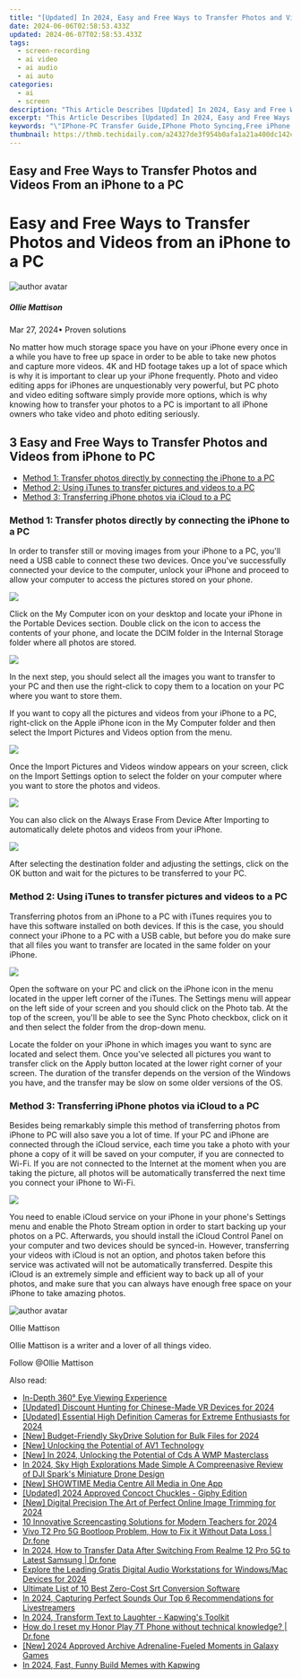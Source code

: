 ```yaml
---
title: "[Updated] In 2024, Easy and Free Ways to Transfer Photos and Videos From an iPhone to a PC"
date: 2024-06-06T02:58:53.433Z
updated: 2024-06-07T02:58:53.433Z
tags: 
  - screen-recording
  - ai video
  - ai audio
  - ai auto
categories: 
  - ai
  - screen
description: "This Article Describes [Updated] In 2024, Easy and Free Ways to Transfer Photos and Videos From an iPhone to a PC"
excerpt: "This Article Describes [Updated] In 2024, Easy and Free Ways to Transfer Photos and Videos From an iPhone to a PC"
keywords: "\"IPhone-PC Transfer Guide,IPhone Photo Syncing,Free iPhone Backup PC,Video iTunes Export iPhone,Apple Photo Sharing PC,IPhone Media Transfer Methods,IPhone to PC File Migration\""
thumbnail: https://thmb.techidaily.com/a24327de3f954b0afa1a21a400dc142c840e7eb4a1e199fa6e8f6bfec8524954.jpg
---
```


## Easy and Free Ways to Transfer Photos and Videos From an iPhone to a PC

# Easy and Free Ways to Transfer Photos and Videos from an iPhone to a PC

![author avatar](https://images.wondershare.com/filmora/article-images/ollie-mattison.jpg)

##### Ollie Mattison

 Mar 27, 2024• Proven solutions

 No matter how much storage space you have on your iPhone every once in a while you have to free up space in order to be able to take new photos and capture more videos. 4K and HD footage takes up a lot of space which is why it is important to clear up your iPhone frequently. Photo and video editing apps for iPhones are unquestionably very powerful, but PC photo and video editing software simply provide more options, which is why knowing how to transfer your photos to a PC is important to all iPhone owners who take video and photo editing seriously.

## 3 Easy and Free Ways to Transfer Photos and Videos from iPhone to PC

* [Method 1: Transfer photos directly by connecting the iPhone to a PC](#part1)
* [Method 2: Using iTunes to transfer pictures and videos to a PC](#part2)
* [Method 3: Transferring iPhone photos via iCloud to a PC](#part3)

### Method 1: Transfer photos directly by connecting the iPhone to a PC

 In order to transfer still or moving images from your iPhone to a PC, you'll need a USB cable to connect these two devices. Once you've successfully connected your device to the computer, unlock your iPhone and proceed to allow your computer to access the pictures stored on your phone.

![](https://images.wondershare.com/filmora/article-images/transfer-iphone-photo-to-pc-1.jpg)

 Click on the My Computer icon on your desktop and locate your iPhone in the Portable Devices section. Double click on the icon to access the contents of your phone, and locate the DCIM folder in the Internal Storage folder where all photos are stored.

![](https://images.wondershare.com/filmora/article-images/transfer-iphone-photo-to-pc-2.jpg)

 In the next step, you should select all the images you want to transfer to your PC and then use the right-click to copy them to a location on your PC where you want to store them.

 If you want to copy all the pictures and videos from your iPhone to a PC, right-click on the Apple iPhone icon in the My Computer folder and then select the Import Pictures and Videos option from the menu.

![](https://images.wondershare.com/filmora/article-images/transfer-iphone-photo-to-pc-3.jpg)

 Once the Import Pictures and Videos window appears on your screen, click on the Import Settings option to select the folder on your computer where you want to store the photos and videos.

![](https://images.wondershare.com/filmora/article-images/transfer-iphone-photo-to-pc-4.jpg)

 You can also click on the Always Erase From Device After Importing to automatically delete photos and videos from your iPhone.

![](https://images.wondershare.com/filmora/article-images/transfer-iphone-photo-to-pc-5.jpg)

 After selecting the destination folder and adjusting the settings, click on the OK button and wait for the pictures to be transferred to your PC.

### Method 2: Using iTunes to transfer pictures and videos to a PC

 Transferring photos from an iPhone to a PC with iTunes requires you to have this software installed on both devices. If this is the case, you should connect your iPhone to a PC with a USB cable, but before you do make sure that all files you want to transfer are located in the same folder on your iPhone.

![](https://images.wondershare.com/filmora/article-images/transfer-photo-from-iphone-to-pc.jpg)

 Open the software on your PC and click on the iPhone icon in the menu located in the upper left corner of the iTunes. The Settings menu will appear on the left side of your screen and you should click on the Photo tab. At the top of the screen, you'll be able to see the Sync Photo checkbox, click on it and then select the folder from the drop-down menu.

 Locate the folder on your iPhone in which images you want to sync are located and select them. Once you've selected all pictures you want to transfer click on the Apply button located at the lower right corner of your screen. The duration of the transfer depends on the version of the Windows you have, and the transfer may be slow on some older versions of the OS.

### Method 3: Transferring iPhone photos via iCloud to a PC

 Besides being remarkably simple this method of transferring photos from iPhone to PC will also save you a lot of time. If your PC and iPhone are connected through the iCloud service, each time you take a photo with your phone a copy of it will be saved on your computer, if you are connected to Wi-Fi. If you are not connected to the Internet at the moment when you are taking the picture, all photos will be automatically transferred the next time you connect your iPhone to Wi-Fi.

![](https://images.wondershare.com/filmora/article-images/icloud-photo-from-iphone-to-pc.jpg)

 You need to enable iCloud service on your iPhone in your phone's Settings menu and enable the Photo Stream option in order to start backing up your photos on a PC. Afterwards, you should install the iCloud Control Panel on your computer and two devices should be synced-in. However, transferring your videos with iCloud is not an option, and photos taken before this service was activated will not be automatically transferred. Despite this iCloud is an extremely simple and efficient way to back up all of your photos, and make sure that you can always have enough free space on your iPhone to take amazing photos.

![author avatar](https://images.wondershare.com/filmora/article-images/ollie-mattison.jpg)

Ollie Mattison

Ollie Mattison is a writer and a lover of all things video.

Follow @Ollie Mattison


<ins class="adsbygoogle"
     style="display:block"
     data-ad-format="autorelaxed"
     data-ad-client="ca-pub-7571918770474297"
     data-ad-slot="1223367746"></ins>



<ins class="adsbygoogle"
     style="display:block"
     data-ad-client="ca-pub-7571918770474297"
     data-ad-slot="8358498916"
     data-ad-format="auto"
     data-full-width-responsive="true"></ins>


<span class="atpl-alsoreadstyle">Also read:</span>
<div><ul>
<li><a href="https://vp-tips.techidaily.com/in-depth-360-eye-viewing-experience/"><u>In-Depth 360° Eye Viewing Experience</u></a></li>
<li><a href="https://vp-tips.techidaily.com/updated-discount-hunting-for-chinese-made-vr-devices-for-2024/"><u>[Updated] Discount Hunting for Chinese-Made VR Devices for 2024</u></a></li>
<li><a href="https://vp-tips.techidaily.com/updated-essential-high-definition-cameras-for-extreme-enthusiasts-for-2024/"><u>[Updated] Essential High Definition Cameras for Extreme Enthusiasts for 2024</u></a></li>
<li><a href="https://vp-tips.techidaily.com/new-budget-friendly-skydrive-solution-for-bulk-files-for-2024/"><u>[New] Budget-Friendly SkyDrive Solution for Bulk Files for 2024</u></a></li>
<li><a href="https://vp-tips.techidaily.com/new-unlocking-the-potential-of-av1-technology/"><u>[New] Unlocking the Potential of AV1 Technology</u></a></li>
<li><a href="https://vp-tips.techidaily.com/new-in-2024-unlocking-the-potential-of-cds-a-wmp-masterclass/"><u>[New] In 2024, Unlocking the Potential of Cds  A WMP Masterclass</u></a></li>
<li><a href="https://vp-tips.techidaily.com/in-2024-sky-high-explorations-made-simple-a-compreenasive-review-of-dji-sparks-miniature-drone-design/"><u>In 2024, Sky High Explorations Made Simple  A Compreenasive Review of DJI Spark's Miniature Drone Design</u></a></li>
<li><a href="https://vp-tips.techidaily.com/new-showtime-media-centre-all-media-in-one-app/"><u>[New] SHOWTIME Media Centre  All Media in One App</u></a></li>
<li><a href="https://vp-tips.techidaily.com/updated-2024-approved-concoct-chuckles-giphy-edition/"><u>[Updated] 2024 Approved  Concoct Chuckles - Giphy Edition</u></a></li>
<li><a href="https://vp-tips.techidaily.com/new-digital-precision-the-art-of-perfect-online-image-trimming-for-2024/"><u>[New] Digital Precision  The Art of Perfect Online Image Trimming for 2024</u></a></li>
<li><a href="https://video-screen-grab.techidaily.com/10-innovative-screencasting-solutions-for-modern-teachers-for-2024/"><u>10 Innovative Screencasting Solutions for Modern Teachers for 2024</u></a></li>
<li><a href="https://howto.techidaily.com/vivo-t2-pro-5g-bootloop-problem-how-to-fix-it-without-data-loss-drfone-by-drfone-fix-android-problems-fix-android-problems/"><u>Vivo T2 Pro 5G Bootloop Problem, How to Fix it Without Data Loss | Dr.fone</u></a></li>
<li><a href="https://android-transfer.techidaily.com/in-2024-how-to-transfer-data-after-switching-from-realme-12-pro-5g-to-latest-samsung-drfone-by-drfone-transfer-from-android-transfer-from-android/"><u>In 2024, How to Transfer Data After Switching From Realme 12 Pro 5G to Latest Samsung | Dr.fone</u></a></li>
<li><a href="https://sound-tweaking.techidaily.com/explore-the-leading-gratis-digital-audio-workstations-for-windowsmac-devices-for-2024/"><u>Explore the Leading Gratis Digital Audio Workstations for Windows/Mac Devices for 2024</u></a></li>
<li><a href="https://extra-hints.techidaily.com/ultimate-list-of-10-best-zero-cost-srt-conversion-software/"><u>Ultimate List of 10 Best Zero-Cost Srt Conversion Software</u></a></li>
<li><a href="https://extra-hints.techidaily.com/in-2024-capturing-perfect-sounds-our-top-6-recommendations-for-livestreamers/"><u>In 2024, Capturing Perfect Sounds  Our Top 6 Recommendations for Livestreamers</u></a></li>
<li><a href="https://some-tips.techidaily.com/in-2024-transform-text-to-laughter-kapwings-toolkit/"><u>In 2024, Transform Text to Laughter - Kapwing's Toolkit</u></a></li>
<li><a href="https://techidaily.com/how-do-i-reset-my-honor-play-7t-phone-without-technical-knowledge-drfone-by-drfone-reset-android-reset-android/"><u>How do I reset my Honor Play 7T Phone without technical knowledge? | Dr.fone</u></a></li>
<li><a href="https://video-capture.techidaily.com/new-2024-approved-archive-adrenaline-fueled-moments-in-galaxy-games/"><u>[New] 2024 Approved  Archive Adrenaline-Fueled Moments in Galaxy Games</u></a></li>
<li><a href="https://some-knowledge.techidaily.com/in-2024-fast-funny-build-memes-with-kapwing/"><u>In 2024, Fast, Funny  Build Memes with Kapwing</u></a></li>
</ul></div>
